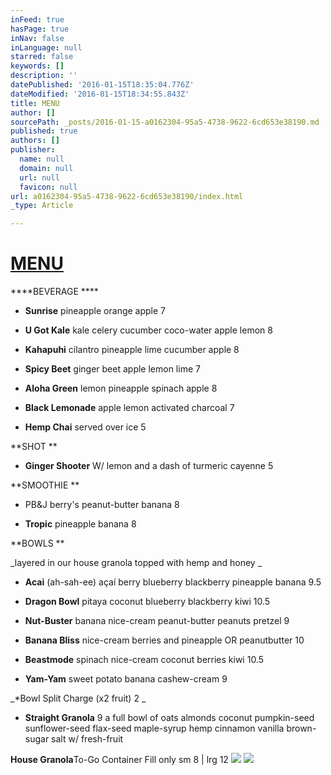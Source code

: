 ```yaml
---
inFeed: true
hasPage: true
inNav: false
inLanguage: null
starred: false
keywords: []
description: ''
datePublished: '2016-01-15T18:35:04.776Z'
dateModified: '2016-01-15T18:34:55.843Z'
title: MENU
author: []
sourcePath: _posts/2016-01-15-a0162304-95a5-4738-9622-6cd653e38190.md
published: true
authors: []
publisher:
  name: null
  domain: null
  url: null
  favicon: null
url: a0162304-95a5-4738-9622-6cd653e38190/index.html
_type: Article

---
```

# [MENU][0]

****BEVERAGE ****

* **Sunrise** pineapple orange apple 7 

* **U Got Kale** kale celery cucumber coco-water apple lemon 8 

* **Kahapuhi** cilantro pineapple lime cucumber apple 8 

* **Spicy Beet** ginger beet apple lemon lime 7 

* **Aloha Green** lemon pineapple spinach apple 8 

* **Black Lemonade** apple lemon activated charcoal 7 

* **Hemp Chai** served over ice 5 

**SHOT **

* **Ginger Shooter** W/ lemon and a dash of turmeric cayenne 5 

**SMOOTHIE **

* PB&J berry's peanut-butter banana 8 

* **Tropic** pineapple banana 8 

**BOWLS **

_layered in our house granola topped with hemp and honey _

* **Acai** (ah-sah-ee) açaí berry blueberry blackberry pineapple banana 9.5 

* **Dragon Bowl** pitaya coconut blueberry blackberry kiwi 10.5 

* **Nut-Buster** banana nice-cream peanut-butter peanuts pretzel 9

* **Banana Bliss** nice-cream berries and pineapple OR peanutbutter 10

* **Beastmode** spinach nice-cream coconut berries kiwi 10.5 

* **Yam-Yam** sweet potato banana cashew-cream 9 

_\*Bowl Split Charge (x2 fruit) 2 _

* **Straight Granola** 9
a full bowl of oats almonds coconut pumpkin-seed sunflower-seed flax-seed 
maple-syrup hemp cinnamon vanilla brown-sugar salt w/ fresh-fruit 

**House Granola**To-Go Container Fill only  sm 8 | lrg 12
![](https://the-grid-user-content.s3-us-west-2.amazonaws.com/20d18030-faf0-44b0-8ae0-f610ed22edf9.jpg)
![](https://the-grid-user-content.s3-us-west-2.amazonaws.com/584dbc2d-6a70-47b9-889c-75ed934cfa2d.jpg)

[0]: Menu